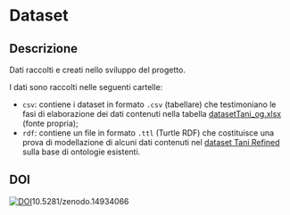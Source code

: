 # Dataset 

## Descrizione

Dati raccolti e creati nello sviluppo del progetto.

I dati sono raccolti nelle seguenti cartelle:
* `csv`: contiene i dataset in formato `.csv` (tabellare) che testimoniano le fasi di elaborazione dei dati contenuti nella tabella [datasetTani_og.xlsx](https://github.com/ggdrll/esame/blob/main/docs/fonti/datasetTani_og.xlsx) (fonte propria);
* `rdf`: contiene un file in formato `.ttl` (Turtle RDF) che costituisce una prova di modellazione di alcuni dati contenuti nel [dataset Tani Refined](https://github.com/ggdrll/esame/blob/main/data/csv/datasetTani_refined.csv) sulla base di ontologie esistenti.

## DOI

[![DOI](https://zenodo.org/badge/DOI/10.5281/zenodo.14934067.svg)](https://doi.org/10.5281/zenodo.14934067)10.5281/zenodo.14934066
